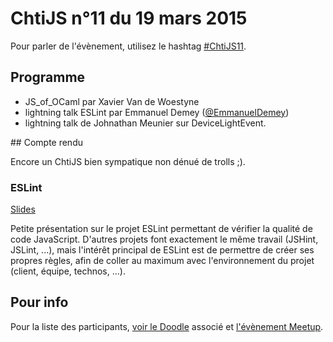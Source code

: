 <!--VarStream
title=ChtiJS #11
description=Découvrez le contenu du ChtiJS n°11 avec les présentations \
d'Emmanuel Demey, de Johnathan Meunier et de Xavier Van de Woestyne.
published=2015-03-19 19:00:00
keywords.+=ReactJS
keywords.+=MeteorJS
keywords.+=AngularJS
keywords.+=NodeJS
keywords.+=JavaScript isomorphique
lang=fr
location=FR
-->

# ChtiJS n°11 du 19 mars 2015

Pour parler de l'évènement, utilisez le hashtag
 [#ChtiJS11](https://twitter.com/search?q=%23ChtiJS11&src=hash).

## Programme

- JS_of_OCaml par Xavier Van de Woestyne
- lightning talk ESLint par Emmanuel Demey ([@EmmanuelDemey](https://twitter.com/EmmanuelDemey))
- lightning talk de Johnathan Meunier sur DeviceLightEvent.

## Compte rendu

Encore un ChtiJS bien sympatique non dénué de trolls ;).

### ESLint

[Slides](http://gillespie59.github.io/assets/slides/chtijs11/Index.html#/)

Petite présentation sur le projet ESLint permettant de vérifier la qualité de
 code JavaScript. D'autres projets font exactement le même travail (JSHint,
 JSLint, ...), mais l'intérêt principal de ESLint est de permettre de créer ses
 propres règles, afin de coller au maximum avec l'environnement du projet
 (client, équipe, technos, ...).

## Pour info

Pour la liste des participants,
 [voir le Doodle](http://doodle.com/ac99q47hbi7786de) associé et
 [l'évènement Meetup](http://www.meetup.com/FranceJS/events/220879447/).

